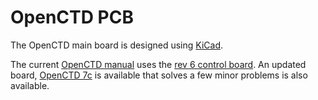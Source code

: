 # OpenCTD PCB

The OpenCTD main board is designed using [KiCad](https://www.kicad.org/).

The current [OpenCTD manual](https://github.com/OceanographyforEveryone/OpenCTD/tree/main/Documentation/Manual) uses the [rev 6 control board](https://github.com/OceanographyforEveryone/OpenCTD/tree/main/Hardware/Electronics/PCB/rev6). An updated board, [OpenCTD 7c](https://github.com/OceanographyforEveryone/OpenCTD/tree/main/Hardware/Electronics/PCB/rev7c) is available that solves a few minor problems is also available. 
